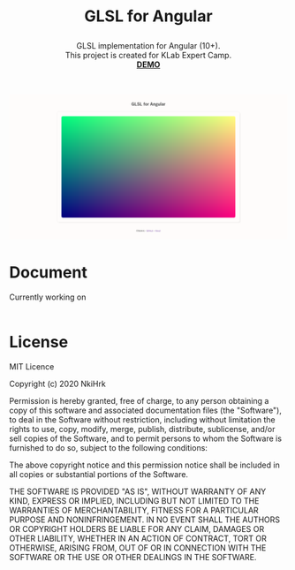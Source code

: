 # <p align="middle">GLSL for Angular</p>

<p align="middle">
GLSL implementation for Angular (10+).
<br>
This project is created for KLab Expert Camp.
<br>
<a href="https://github.com/nkihrk/GLSL-for-Angular/" target="_blank"><b>DEMO</b></a>
</p>

<br>

![preview](./src/assets/image.png)

# Document

Currently working on
<br><br>

# License

MIT Licence

Copyright (c) 2020 NkiHrk

Permission is hereby granted, free of charge, to any person obtaining a copy of this software and associated documentation files (the "Software"), to deal in the Software without restriction, including without limitation the rights to use, copy, modify, merge, publish, distribute, sublicense, and/or sell copies of the Software, and to permit persons to whom the Software is furnished to do so, subject to the following conditions:

The above copyright notice and this permission notice shall be included in all copies or substantial portions of the Software.

THE SOFTWARE IS PROVIDED "AS IS", WITHOUT WARRANTY OF ANY KIND, EXPRESS OR IMPLIED, INCLUDING BUT NOT LIMITED TO THE WARRANTIES OF MERCHANTABILITY, FITNESS FOR A PARTICULAR PURPOSE AND NONINFRINGEMENT. IN NO EVENT SHALL THE AUTHORS OR COPYRIGHT HOLDERS BE LIABLE FOR ANY CLAIM, DAMAGES OR OTHER LIABILITY, WHETHER IN AN ACTION OF CONTRACT, TORT OR OTHERWISE, ARISING FROM, OUT OF OR IN CONNECTION WITH THE SOFTWARE OR THE USE OR OTHER DEALINGS IN THE SOFTWARE.
